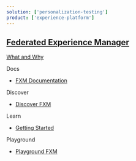 ```yaml
---
solution: ['personalization-testing']
product: ['experience-platform']
---
```


## [Federated Experience Manager]()

[What and Why]()

Docs

- [FXM Documentation](https://doc.sitecore.com/en/developers/101/sitecore-experience-platform/federated-experience-manager.html)

Discover

- [Discover FXM]()

Learn

- [Getting Started](https://doc.sitecore.com/en/developers/101/sitecore-experience-platform/using-fxm.html)

Playground

- [Playground FXM]()
